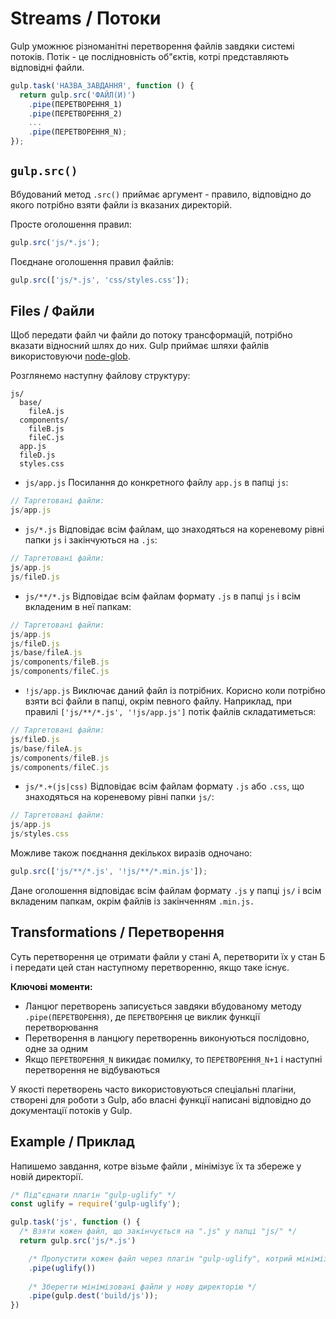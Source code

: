 # Streams / Потоки

Gulp уможнює різноманітні перетворення файлів завдяки системі потоків. Потік - це послідновність об"єктів, котрі представляють відповідні файли.

```js
gulp.task('НАЗВА_ЗАВДАННЯ', function () {
  return gulp.src('ФАЙЛ(И)')
    .pipe(ПЕРЕТВОРЕННЯ_1)
    .pipe(ПЕРЕТВОРЕННЯ_2)
    ...
    .pipe(ПЕРЕТВОРЕННЯ_N);
});
```

## `gulp.src()`
Вбудований метод `.src()` приймає аргумент - правило, відповідно до якого потрібно взяти файли із вказаних директорій.

Просте оголошення правил:

```js
gulp.src('js/*.js');
```

Поєднане оголошення правил файлів:
```js
gulp.src(['js/*.js', 'css/styles.css']);
```

## Files / Файли
Щоб передати файл чи файли до потоку трансформацій, потрібно вказати відносний шлях до них. Gulp приймає шляхи файлів використовуючи [node-glob](https://github.com/isaacs/node-glob).

Розглянемо наступну файлову структуру:

```
js/
  base/
    fileA.js
  components/
    fileB.js
    fileC.js
  app.js
  fileD.js
  styles.css
```

* `js/app.js` Посилання до конкретного файлу `app.js` в папці `js`:

```js
// Таргетовані файли:
js/app.js
```

* `js/*.js` Відповідає всім файлам, що знаходяться на кореневому рівні папки `js` і закінчуються на `.js`:

```js
// Таргетовані файли:
js/app.js
js/fileD.js
```

* `js/**/*.js` Відповідає всім файлам формату `.js` в папці `js` і всім вкладеним в неї папкам:

```js
// Таргетовані файли:
js/app.js
js/fileD.js
js/base/fileA.js
js/components/fileB.js
js/components/fileC.js
```

* `!js/app.js` Виключає даний файл із потрібних. Корисно коли потрібно взяти всі файли в папці, окрім певного файлу. Наприклад, при правилі `['js/**/*.js', '!js/app.js']` потік файлів складатиметься:

```js
// Таргетовані файли:
js/fileD.js
js/base/fileA.js
js/components/fileB.js
js/components/fileC.js
```

* `js/*.+(js|css)` Відповідає всім файлам формату `.js` або `.css`, що знаходяться на кореневому рівні папки `js/`:

```js
// Таргетовані файли:
js/app.js
js/styles.css
```

Можливе також поєднання декількох виразів одночано:

```js
gulp.src(['js/**/*.js', '!js/**/*.min.js']);
```

Дане оголошення відповідає всім файлам формату `.js` у папці `js/` і всім вкладеним папкам, окрім файлів із закінченням `.min.js.`

## Transformations / Перетворення
Суть перетворення це отримати файли у стані А, перетворити їх у стан Б і передати цей стан наступному перетворенню, якщо таке існує.


**Ключові моменти:**
* Ланцюг перетворень записується завдяки вбудованому методу `.pipe(ПЕРЕТВОРЕННЯ)`, де `ПЕРЕТВОРЕННЯ` це виклик функції перетворювання
* Перетворення в ланцюгу перетвореннь виконуються послідовно, одне за одним
* Якщо `ПЕРЕТВОРЕННЯ_N` викидає помилку, то `ПЕРЕТВОРЕННЯ_N+1` і наступні перетворення не відбуваються

У якості перетворень часто використовуються спеціальні плагіни, створені для роботи з Gulp, або власні функції написані відповідно до документації потоків у Gulp.

## Example / Приклад
Напишемо завдання, котре візьме файли , мінімізує їх та збереже у новій директорії.

```js
/* Під"єднати плагін "gulp-uglify" */
const uglify = require('gulp-uglify');

gulp.task('js', function () {
  /* Взяти кожен файл, що закінчується на ".js" у папці "js/" */
  return gulp.src('js/*.js')

    /* Пропустити кожен файл через плагін "gulp-uglify", котрий мінімізує JavaScript */
    .pipe(uglify())
    
    /* Зберегти мінімізовані файли у нову директорію */
    .pipe(gulp.dest('build/js'));
})
```
